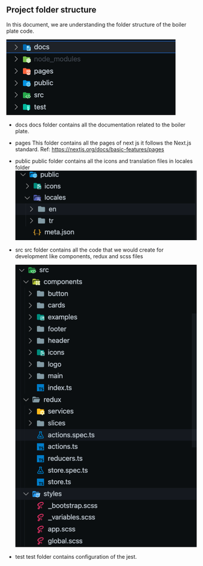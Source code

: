 ## Project folder structure

In this document, we are understanding the folder structure of the boiler plate code. 

![](folderStructure.png)

- docs
  docs folder contains all the documentation related to the boiler plate. 
- pages
  This folder contains all the pages of next js it follows the Next.js standard. Ref: https://nextjs.org/docs/basic-features/pages
- public 
  public folder contains all the icons and translation files in locales folder
  ![](2021-09-06-13-37-31.png)
- src 
  src folder contains all the code that we would create for development like components, redux and scss files 

  ![](2021-09-06-13-45-32.png)

- test 
  test folder contains configuration of the jest. 